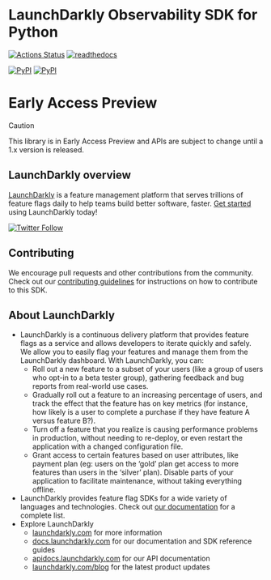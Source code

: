 LaunchDarkly Observability SDK for Python
===========================

[![Actions Status][pyplugin-sdk-ci-badge]][pyplugin-sdk-ci]
[![readthedocs][readthedocs-badge]][readthedocs-link]

[![PyPI][pypi-version-badge]][pypi-link]
[![PyPI][pypi-versions-badge]][pypi-link]

# Early Access Preview️

> [!CAUTION]
> This library is in Early Access Preview and APIs are subject to change until a 1.x version is released.

LaunchDarkly overview
-------------------------
[LaunchDarkly](https://www.launchdarkly.com) is a feature management platform that serves trillions of feature flags daily to help teams build better software, faster. [Get started](https://docs.launchdarkly.com/home/getting-started) using LaunchDarkly today!

[![Twitter Follow](https://img.shields.io/twitter/follow/launchdarkly.svg?style=social&label=Follow&maxAge=2592000)](https://twitter.com/intent/follow?screen_name=launchdarkly)

## Contributing

We encourage pull requests and other contributions from the community. Check out our [contributing guidelines](CONTRIBUTING.md) for instructions on how to contribute to this SDK.

## About LaunchDarkly

* LaunchDarkly is a continuous delivery platform that provides feature flags as a service and allows developers to iterate quickly and safely. We allow you to easily flag your features and manage them from the LaunchDarkly dashboard.  With LaunchDarkly, you can:
    * Roll out a new feature to a subset of your users (like a group of users who opt-in to a beta tester group), gathering feedback and bug reports from real-world use cases.
    * Gradually roll out a feature to an increasing percentage of users, and track the effect that the feature has on key metrics (for instance, how likely is a user to complete a purchase if they have feature A versus feature B?).
    * Turn off a feature that you realize is causing performance problems in production, without needing to re-deploy, or even restart the application with a changed configuration file.
    * Grant access to certain features based on user attributes, like payment plan (eg: users on the ‘gold’ plan get access to more features than users in the ‘silver’ plan). Disable parts of your application to facilitate maintenance, without taking everything offline.
* LaunchDarkly provides feature flag SDKs for a wide variety of languages and technologies. Check out [our documentation](https://docs.launchdarkly.com/docs) for a complete list.
* Explore LaunchDarkly
    * [launchdarkly.com](https://www.launchdarkly.com/ "LaunchDarkly Main Website") for more information
    * [docs.launchdarkly.com](https://docs.launchdarkly.com/  "LaunchDarkly Documentation") for our documentation and SDK reference guides
    * [apidocs.launchdarkly.com](https://apidocs.launchdarkly.com/  "LaunchDarkly API Documentation") for our API documentation
    * [launchdarkly.com/blog](https://launchdarkly.com/blog/  "LaunchDarkly Blog Documentation") for the latest product updates

[pyplugin-sdk-ci-badge]: https://github.com/launchdarkly/observability-sdk/actions/workflows/python-plugin.yml/badge.svg
[pyplugin-sdk-ci]: https://github.com/launchdarkly/observability-sdk/actions/workflows/python-plugin.yml
[readthedocs-badge]: https://readthedocs.org/projects/launchdarkly-observability/badge/
[readthedocs-link]: https://launchdarkly-observability.readthedocs.io/en/latest/
[pypi-version-badge]: https://img.shields.io/pypi/v/launchdarkly-observability.svg?maxAge=2592000
[pypi-versions-badge]: https://img.shields.io/pypi/pyversions/launchdarkly-observability.svg
[pypi-link]: https://pypi.python.org/pypi/launchdarkly-observability